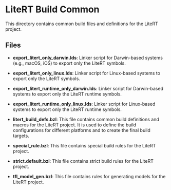 # LiteRT Build Common

This directory contains common build files and definitions for the LiteRT
project.

## Files

*   **export\_litert\_only\_darwin.lds**: Linker script for Darwin-based systems
(e.g., macOS, iOS) to export only the LiteRT symbols.
*   **export\_litert\_only\_linux.lds**: Linker script for Linux-based systems
to export only the LiteRT symbols.
*   **export\_litert\_runtime\_only\_darwin.lds**: Linker script for
Darwin-based systems to export only the LiteRT runtime symbols.
*   **export\_litert\_runtime\_only\_linux.lds**: Linker script for Linux-based
systems to export only the LiteRT runtime symbols.
*   **litert\_build\_defs.bzl**: This file contains common build definitions and
macros for the LiteRT project. It is used to define the build configurations for
different platforms and to create the final build targets.

*   **special\_rule.bzl**: This file contains special build rules for the LiteRT project.
*   **strict.default.bzl**: This file contains strict build rules for the LiteRT project.
*   **tfl\_model\_gen.bzl**: This file contains rules for generating models for the LiteRT project.
